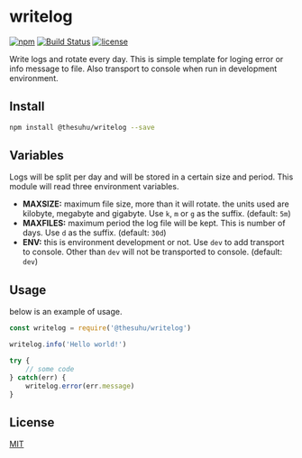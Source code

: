 # writelog

[![npm](https://img.shields.io/npm/v/@thesuhu/writelog.svg?style=flat-square)](https://www.npmjs.com/package/@thesuhu/writelog)
[![Build Status](https://app.travis-ci.com/thesuhu/writelog.svg?branch=main)](https://app.travis-ci.com/thesuhu/writelog)
[![license](https://img.shields.io/github/license/thesuhu/writelog?style=flat-square)](https://github.com/thesuhu/writelog/blob/master/LICENSE)

Write logs and rotate every day. This is simple template for loging error or info message to file. Also transport to console when run in development environment.

## Install

```sh
npm install @thesuhu/writelog --save
```

## Variables

Logs will be split per day and will be stored in a certain size and period. This module will read three environment variables.
* **MAXSIZE:** maximum file size, more than it will rotate. the units used are kilobyte, megabyte and gigabyte. Use `k`, `m` or `g` as the suffix. (default: `5m`) 
* **MAXFILES:** maximum period the log file will be kept. This is number of days. Use `d` as the suffix. (default: `30d`)
* **ENV:** this is environment development or not. Use `dev` to add transport to console. Other than `dev` will not be transported to console. (default: `dev`)

## Usage

below is an example of usage.
```js
const writelog = require('@thesuhu/writelog')

writelog.info('Hello world!')

try {
    // some code
} catch(err) {
    writelog.error(err.message)
}
```

## License

[MIT](https://github.com/thesuhu/writelog/blob/master/LICENSE)